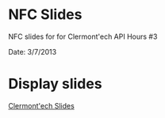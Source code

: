 NFC Slides
======================

NFC slides for for Clermont'ech API Hours #3

Date: 3/7/2013

# Display slides

[Clermont'ech Slides](http://devnied.github.io/NFC-slides-Clermontech/)


